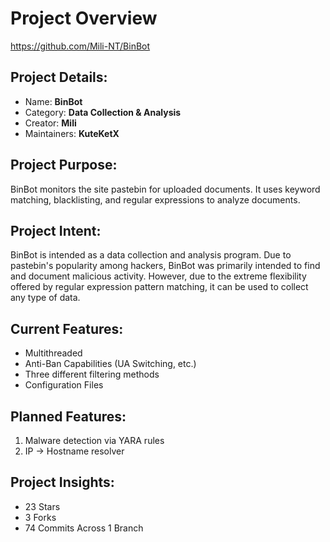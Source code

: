 # Project Overview
https://github.com/Mili-NT/BinBot

## Project Details:
- Name: **BinBot**
- Category: **Data Collection & Analysis**
- Creator: **Mili**
- Maintainers: **KuteKetX**

## Project Purpose:
BinBot monitors the site pastebin for uploaded documents.
It uses keyword matching, blacklisting, and regular expressions to analyze documents.

## Project Intent:
BinBot is intended as a data collection and analysis program.
Due to pastebin's popularity among hackers, BinBot was primarily intended to find and document malicious activity.
However, due to the extreme flexibility offered by regular expression pattern matching, it can be used to collect any type of data.

## Current Features:
- Multithreaded
- Anti-Ban Capabilities (UA Switching, etc.)
- Three different filtering methods
- Configuration Files

## Planned Features:
1. Malware detection via YARA rules
2. IP -> Hostname resolver

## Project Insights:
- 23 Stars
- 3 Forks
- 74 Commits Across 1 Branch
